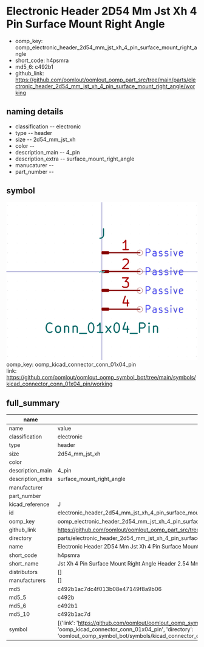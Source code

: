 # Electronic Header 2D54 Mm Jst Xh 4 Pin Surface Mount Right Angle

  
* oomp_key: oomp_electronic_header_2d54_mm_jst_xh_4_pin_surface_mount_right_angle 
* short_code: h4psmra
* md5_6: c492b1  
* github_link: https://github.com/oomlout/oomlout_oomp_part_src/tree/main/parts/electronic_header_2d54_mm_jst_xh_4_pin_surface_mount_right_angle/working  
## naming details
* classification -- electronic
* type -- header
* size -- 2d54_mm_jst_xh
* color -- 
* description_main -- 4_pin
* description_extra -- surface_mount_right_angle
* manucaturer -- 
* part_number -- 



## symbol

![](symbol/0/working/working_600.png)  
oomp_key: oomp_kicad_connector_conn_01x04_pin  
link: https://github.com/oomlout/oomlout_oomp_symbol_bot/tree/main/symbols/kicad_connector_conn_01x04_pin/working  


## full_summary
| name | value | 
| --- | --- | 
| name | value | 
| classification | electronic | 
| type | header | 
| size | 2d54_mm_jst_xh | 
| color |  | 
| description_main | 4_pin | 
| description_extra | surface_mount_right_angle | 
| manufacturer |  | 
| part_number |  | 
| kicad_reference | J | 
| id | electronic_header_2d54_mm_jst_xh_4_pin_surface_mount_right_angle | 
| oomp_key | oomp_electronic_header_2d54_mm_jst_xh_4_pin_surface_mount_right_angle | 
| github_link | https://github.com/oomlout/oomlout_oomp_part_src/tree/main/parts/electronic_header_2d54_mm_jst_xh_4_pin_surface_mount_right_angle/working | 
| directory | parts/electronic_header_2d54_mm_jst_xh_4_pin_surface_mount_right_angle | 
| name | Electronic Header 2D54 Mm Jst Xh 4 Pin Surface Mount Right Angle | 
| short_code | h4psmra | 
| short_name | Jst Xh 4 Pin Surface Mount Right Angle Header 2.54 Mm Pitch | 
| distributors | [] | 
| manufacturers | [] | 
| md5 | c492b1ac7dc4f013b08e47149f8a9b06 | 
| md5_5 | c492b | 
| md5_6 | c492b1 | 
| md5_10 | c492b1ac7d | 
| symbol | [{'link': 'https://github.com/oomlout/oomlout_oomp_symbol_bot/tree/main/symbols/kicad_connector_conn_01x04_pin', 'oomp_key': 'oomp_kicad_connector_conn_01x04_pin', 'directory': 'oomlout_oomp_symbol_bot/symbols/kicad_connector_conn_01x04_pin//working/working.kicad_sym'}] | 
